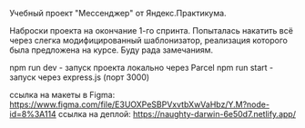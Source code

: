 Учебный проект "Мессенджер" от Яндекс.Практикума.

Наброски проекта на окончание 1-го спринта.
Попыталась накатить всё через слегка модифицированный шаблонизатор, реализация которого была предложена на курсе. Буду рада замечаниям.

npm run dev - запуск проекта локально через Parcel
npm run start - запуск через express.js (порт 3000)

ссылка на макеты в Figma: https://www.figma.com/file/E3UOXPeSBPVxvtbXwVaHbz/Y.M?node-id=8%3A114
ссылка на деплой: https://naughty-darwin-6e50d7.netlify.app/
